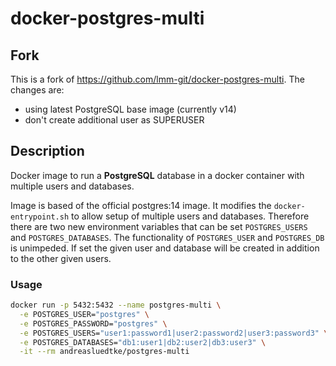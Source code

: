 # docker-postgres-multi


## Fork
This is a fork of https://github.com/lmm-git/docker-postgres-multi. The changes are:

- using latest PostgreSQL base image (currently v14)
- don't create additional user as SUPERUSER

## Description

Docker image to run a **PostgreSQL** database in a docker container with multiple users and databases.

Image is based of the official postgres:14 image. It modifies the `docker-entrypoint.sh` to allow setup of multiple users and databases. Therefore there are two new environment variables that can be set `POSTGRES_USERS` and `POSTGRES_DATABASES`. The functionality of `POSTGRES_USER` and `POSTGRES_DB` is unimpeded. If set the given user and database will be created in addition to the other given users.

### Usage

```sh
docker run -p 5432:5432 --name postgres-multi \
  -e POSTGRES_USER="postgres" \
  -e POSTGRES_PASSWORD="postgres" \
  -e POSTGRES_USERS="user1:password1|user2:password2|user3:password3" \
  -e POSTGRES_DATABASES="db1:user1|db2:user2|db3:user3" \
  -it --rm andreasluedtke/postgres-multi
```
